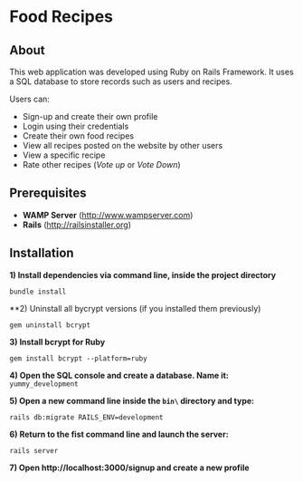 Food Recipes
=============

About
---------

This web application was developed using Ruby on Rails Framework.
It uses a SQL database to store records such as users and recipes.

Users can:

- Sign-up and create their own profile
- Login using their credentials
- Create their own food recipes
- View all recipes posted on the website by other users
- View a specific recipe
- Rate other recipes (*Vote up* or *Vote Down*)

Prerequisites
---------

- **WAMP Server** (http://www.wampserver.com)
- **Rails** (http://railsinstaller.org)

Installation
------------

**1) Install dependencies via command line, inside the project directory**

	bundle install

**2) Uninstall all bycrypt versions (if you installed them previously)

	gem uninstall bcrypt

**3) Install bcrypt for Ruby**

	gem install bcrypt --platform=ruby

**4) Open the SQL console and create a database. Name it:** `yummy_development`

**5) Open a new command line inside the `bin\` directory and type:**

	rails db:migrate RAILS_ENV=development

**6) Return to the fist command line and launch the server:**

	rails server

**7) Open http://localhost:3000/signup and create a new profile**